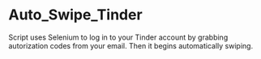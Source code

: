 # Auto_Swipe_Tinder
Script uses Selenium to log in to your Tinder account by grabbing autorization codes from your email. Then it begins automatically swiping.
